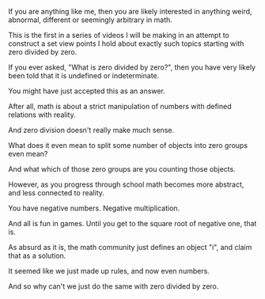 If you are anything like me,
then you are likely interested in anything 
weird, abnormal, different or seemingly arbitrary in math. 

This is the first in a series of videos I will be making in an attempt to construct a set view points I hold about exactly such topics
starting with zero divided by zero.

If you ever asked, "What is zero divided by zero?",
then you have very likely been told that it is undefined or indeterminate.

You might have just accepted this as an answer. 

After all, math is about a strict manipulation of numbers with defined relations with reality.

And zero division doesn't really make much sense.

What does it even mean to split some number of objects into zero groups even mean? 

And what which of those zero groups are you counting those objects.

However, as you progress through school math becomes more abstract, and less connected to reality. 

You have negative numbers. Negative multiplication. 

And all is fun in games. Until you get to the square root of negative one, that is.

As absurd as it is, the math community just defines an object "i", and claim that as a solution.

It seemed like we just made up rules, and now even numbers.

And so why can't we just do the same with zero divided by zero.